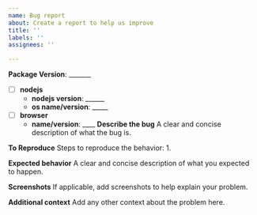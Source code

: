 ```yaml
---
name: Bug report
about: Create a report to help us improve
title: ''
labels: ''
assignees: ''

---
```


**Package Version**: _______
- [ ] **nodejs**
   - **nodejs version**: ______
   - **os name/version**: _____
- [ ] **browser**
    - **name/version**: ____
**Describe the bug**
A clear and concise description of what the bug is.

**To Reproduce**
Steps to reproduce the behavior:
1. 

**Expected behavior**
A clear and concise description of what you expected to happen.

**Screenshots**
If applicable, add screenshots to help explain your problem.

**Additional context**
Add any other context about the problem here.

